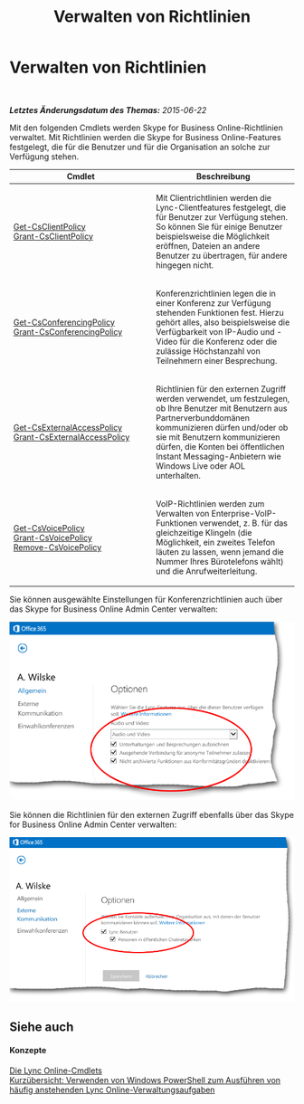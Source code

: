 ﻿---
title: Verwalten von Richtlinien
TOCTitle: Verwalten von Richtlinien
ms:assetid: 91372888-a96e-44db-a0dc-d08facbfce87
ms:mtpsurl: https://technet.microsoft.com/de-de/library/Dn362826(v=OCS.15)
ms:contentKeyID: 56269317
ms.date: 06/01/2017
mtps_version: v=OCS.15
ms.translationtype: HT
---

# Verwalten von Richtlinien

 

_**Letztes Änderungsdatum des Themas:** 2015-06-22_

Mit den folgenden Cmdlets werden Skype for Business Online-Richtlinien verwaltet. Mit Richtlinien werden die Skype for Business Online-Features festgelegt, die für die Benutzer und für die Organisation an solche zur Verfügung stehen.


<table>
<colgroup>
<col style="width: 50%" />
<col style="width: 50%" />
</colgroup>
<thead>
<tr class="header">
<th>Cmdlet</th>
<th>Beschreibung</th>
</tr>
</thead>
<tbody>
<tr class="odd">
<td><p><a href="get-csclientpolicy.md">Get-CsClientPolicy</a><br />
<a href="grant-csclientpolicy.md">Grant-CsClientPolicy</a></p></td>
<td><p>Mit Clientrichtlinien werden die Lync-Clientfeatures festgelegt, die für Benutzer zur Verfügung stehen. So können Sie für einige Benutzer beispielsweise die Möglichkeit eröffnen, Dateien an andere Benutzer zu übertragen, für andere hingegen nicht.</p></td>
</tr>
<tr class="even">
<td><p><a href="get-csconferencingpolicy.md">Get-CsConferencingPolicy</a><br />
<a href="grant-csconferencingpolicy.md">Grant-CsConferencingPolicy</a></p></td>
<td><p>Konferenzrichtlinien legen die in einer Konferenz zur Verfügung stehenden Funktionen fest. Hierzu gehört alles, also beispielsweise die Verfügbarkeit von IP-Audio und -Video für die Konferenz oder die zulässige Höchstanzahl von Teilnehmern einer Besprechung.</p></td>
</tr>
<tr class="odd">
<td><p><a href="get-csexternalaccesspolicy.md">Get-CsExternalAccessPolicy</a><br />
<a href="grant-csexternalaccesspolicy.md">Grant-CsExternalAccessPolicy</a></p></td>
<td><p>Richtlinien für den externen Zugriff werden verwendet, um festzulegen, ob Ihre Benutzer mit Benutzern aus Partnerverbunddomänen kommunizieren dürfen und/oder ob sie mit Benutzern kommunizieren dürfen, die Konten bei öffentlichen Instant Messaging-Anbietern wie Windows Live oder AOL unterhalten.</p></td>
</tr>
<tr class="even">
<td><p><a href="get-csvoicepolicy.md">Get-CsVoicePolicy</a><br />
<a href="grant-csvoicepolicy.md">Grant-CsVoicePolicy</a><br />
<a href="remove-csvoicepolicy.md">Remove-CsVoicePolicy</a></p></td>
<td><p>VoIP-Richtlinien werden zum Verwalten von Enterprise-VoIP-Funktionen verwendet, z. B. für das gleichzeitige Klingeln (die Möglichkeit, ein zweites Telefon läuten zu lassen, wenn jemand die Nummer Ihres Bürotelefons wählt) und die Anrufweiterleitung.</p></td>
</tr>
</tbody>
</table>


Sie können ausgewählte Einstellungen für Konferenzrichtlinien auch über das Skype for Business Online Admin Center verwalten:

![Lync Admin Center: Eigenschaften für allgemeine Optionen](images/Dn362826.acf90793-7ee4-4faf-b791-f149dd5df2a5(OCS.15).png "Lync Admin Center: Eigenschaften für allgemeine Optionen")

Sie können die Richtlinien für den externen Zugriff ebenfalls über das Skype for Business Online Admin Center verwalten:

![Admin Center: Optionen für externe Kommunikation](images/Dn362826.e5cfb159-b096-463e-b1ef-2b42eb29168a(OCS.15).png "Admin Center: Optionen für externe Kommunikation")

## Siehe auch

#### Konzepte

[Die Lync Online-Cmdlets](the-skype-for-business-online-cmdlets.md)  
[Kurzübersicht: Verwenden von Windows PowerShell zum Ausführen von häufig anstehenden Lync Online-Verwaltungsaufgaben](quick-reference-using-windows-powershell-to-do-common-skype-for-business-online-management-tasks.md)

